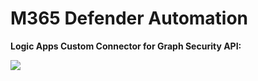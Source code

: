 # M365 Defender Automation

**Logic Apps Custom Connector for Graph Security API:**

<a href="https://portal.azure.com/#create/Microsoft.Template/uri/https%3A%2F%2Fraw.githubusercontent.com%2FSebmolendijk%2FGraphM365DConnector%2Fmain%2Ftemplate%2Fdeploy.json" target="_blank">
    <img src="https://aka.ms/deploytoazurebutton"/>
</a>
